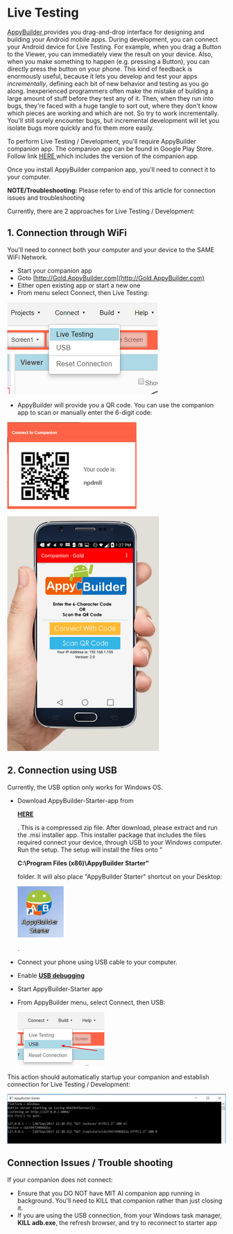 # Live Testing

[AppyBuilder ](http://AppyBuilder.com)provides you drag-and-drop interface for designing and building your Android mobile apps. During development, you can connect your Android device for Live Testing. For example, when you drag a Button to the Viewer, you can immediately view the result on your device. Also, when you make something to happen \(e.g. pressing a Button\), you can directly press the button on your phone. This kind of feedback is enormously useful, because it lets you develop and test your apps _incrementally_, defining each bit of new behavior and testing as you go along. Inexperienced programmers often make the mistake of building a large amount of stuff before they test any of it. Then, when they run into bugs, they're faced with a huge tangle to sort out, where they don't know which pieces are working and which are not. So try to work incrementally. You'll still surely encounter bugs, but incremental development will let you isolate bugs more quickly and fix them more easily.

To perform Live Testing / Development, you'll require AppyBuilder companion app. The companion app can be found in Google Play Store. Follow link [HERE ](https://help.appybuilder.com/release-notes.html)which includes the version of the companion app.

Once you install AppyBuilder companion app, you'll need to connect it to your computer.

**NOTE/Troubleshooting:** Please refer to end of this article for connection issues and troubleshooting

Currently, there are 2 approaches for Live Testing / Development:

## 1. Connection through WiFi

You'll need to connect both your computer and your device to the SAME WiFi Network.

* Start your companion app
* Goto [http://Gold.AppyBuilder.com](http://Gold.AppyBuilder.com)
* Either open existing app or start a new one
* From menu select Connect, then Live Testing: 

![](.gitbook/assets/connectwifi1.png)

* AppyBuilder will provide you a QR code. You can use the companion app to scan or manually enter the 6-digit code:

![](.gitbook/assets/connectwifi2.png)

![](.gitbook/assets/connectwifi3.png)

## 2. Connection using USB

Currently, the USB option only works for Windows OS.

* Download AppyBuilder-Starter-app from 

  [**HERE**](http://AppyBuilder.com/companion/AppyBuilderStarterSetup.zip)

  . This is a compressed zip file. After download, please extract and run the .msi installer app. This installer package that includes the files required connect your device, through USB to your Windows computer. Run the setup. The setup will install the files onto "

  **C:\Program Files \(x86\)\AppyBuilder Starter"**

   folder. It will also place "AppyBuilder Starter" shortcut on your Desktop: 

  ![](.gitbook/assets/starterapp3.png)

   .

* Connect your phone using USB cable to your computer.
* Enable [**USB debugging**](https://www.kingoapp.com/root-tutorials/how-to-enable-usb-debugging-mode-on-android.htm)
* Start AppyBuilder-Starter app
* From AppyBuilder menu, select Connect, then USB:

  ![](.gitbook/assets/connectusb1.png)

This action should automatically startup your companion and establish connection for Live Testing / Development:

![](.gitbook/assets/connect2.png)

## Connection Issues / Trouble shooting

If your companion does not connect:

* Ensure that you DO NOT have MIT AI companion app running in background. You'll need to KILL that companion rather than just closing it.
* If you are using the USB connection, from your Windows task manager, **KILL adb.exe**, the refresh browser, and try to reconnect to starter app

